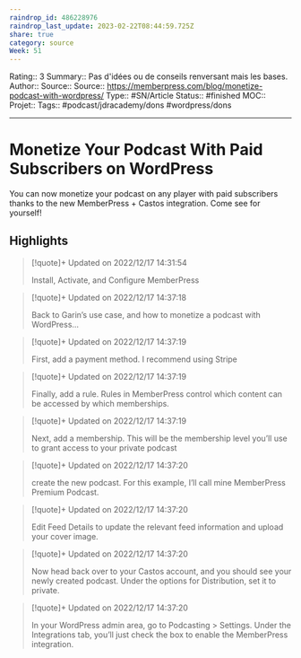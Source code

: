 ```yaml
---
raindrop_id: 486228976
raindrop_last_update: 2023-02-22T08:44:59.725Z
share: true
category: source
Week: 51
---
```


Rating:: 3
Summary:: Pas d'idées ou de conseils renversant mais les bases.
Author::
Source:: 
Source:: https://memberpress.com/blog/monetize-podcast-with-wordpress/
Type:: #SN/Article 
Status:: #finished 
MOC::
Projet:: 
Tags::  #podcast/jdracademy/dons #wordpress/dons

---
# Monetize Your Podcast With Paid Subscribers on WordPress

You can now monetize your podcast on any player with paid subscribers thanks to the new MemberPress + Castos integration. Come see for yourself!

## Highlights

> [!quote]+ Updated on 2022/12/17 14:31:54
>
> Install, Activate, and Configure MemberPress

> [!quote]+ Updated on 2022/12/17 14:37:18
>
> Back to Garin’s use case, and how to monetize a podcast with WordPress…

> [!quote]+ Updated on 2022/12/17 14:37:19
>
> First, add a payment method. I recommend using Stripe

> [!quote]+ Updated on 2022/12/17 14:37:19
>
> Finally, add a rule. Rules in MemberPress control which content can be accessed by which memberships.

> [!quote]+ Updated on 2022/12/17 14:37:19
>
> Next, add a membership. This will be the membership level you’ll use to grant access to your private podcast

> [!quote]+ Updated on 2022/12/17 14:37:20
>
> create the new podcast. For this example, I’ll call mine MemberPress Premium Podcast.

> [!quote]+ Updated on 2022/12/17 14:37:20
>
> Edit Feed Details to update the relevant feed information and upload your cover image.

> [!quote]+ Updated on 2022/12/17 14:37:20
>
> Now head back over to your Castos account, and you should see your newly created podcast. Under the options for Distribution, set it to private.

> [!quote]+ Updated on 2022/12/17 14:37:20
>
> In your WordPress admin area, go to Podcasting > Settings. Under the Integrations tab, you’ll just check the box to enable the MemberPress integration.
